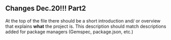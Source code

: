 ## Changes Dec.20!!! Part2

At the top of the file there should be a short introduction and/ or overview that explains **what** the project is. This description should match descriptions added for package managers (Gemspec, package.json, etc.)
